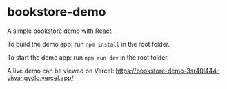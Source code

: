 # bookstore-demo
A simple bookstore demo with React

To build the demo app:
run `npm install` in the root folder.

To start the demo app:
run `npm run dev` in the root folder.

A live demo can be viewed on Vercel: https://bookstore-demo-3sr40l444-yiwangyolo.vercel.app/
